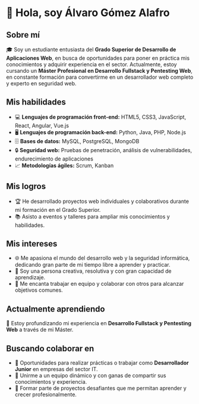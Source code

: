# 👋 Hola, soy Álvaro Gómez Alafro

## Sobre mí
🎓 Soy un estudiante entusiasta del **Grado Superior de Desarrollo de Aplicaciones Web**, en busca de oportunidades para poner en práctica mis conocimientos y adquirir experiencia en el sector. Actualmente, estoy cursando un **Máster Profesional en Desarrollo Fullstack y Pentesting Web**, en constante formación para convertirme en un desarrollador web completo y experto en seguridad web.

## Mis habilidades
- 💻 **Lenguajes de programación front-end:** HTML5, CSS3, JavaScript, React, Angular, Vue.js
- 🖥️ **Lenguajes de programación back-end:** Python, Java, PHP, Node.js
- 🗄️ **Bases de datos:** MySQL, PostgreSQL, MongoDB
- 🔒 **Seguridad web:** Pruebas de penetración, análisis de vulnerabilidades, endurecimiento de aplicaciones
- 📈 **Metodologías ágiles:** Scrum, Kanban

## Mis logros
- 🏆 He desarrollado proyectos web individuales y colaborativos durante mi formación en el Grado Superior.
- 📚 Asisto a eventos y talleres para ampliar mis conocimientos y habilidades.

## Mis intereses
- 🌐 Me apasiona el mundo del desarrollo web y la seguridad informática, dedicando gran parte de mi tiempo libre a aprender y practicar.
- 🎨 Soy una persona creativa, resolutiva y con gran capacidad de aprendizaje.
- 🤝 Me encanta trabajar en equipo y colaborar con otros para alcanzar objetivos comunes.

## Actualmente aprendiendo
📖 Estoy profundizando mi experiencia en **Desarrollo Fullstack y Pentesting Web** a través de mi Máster.

## Buscando colaborar en
- 💼 Oportunidades para realizar prácticas o trabajar como **Desarrollador Junior** en empresas del sector IT.
- 👥 Unirme a un equipo dinámico y con ganas de compartir sus conocimientos y experiencia.
- 🚀 Formar parte de proyectos desafiantes que me permitan aprender y crecer profesionalmente.
